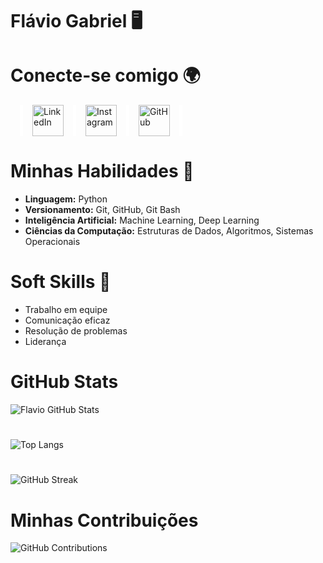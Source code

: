 # Flávio Gabriel 🖥️


# Conecte-se comigo 🌍

<div style="display: inline-flex; align-items: center;">
    <span style="width: 5px; height: 50px; background-color: white; margin: 0 15px;"></span>  
    <a href="https://www.linkedin.com/in/fl%C3%A1vio-caixa-47446b25b/" target="_blank">
        <img src="https://upload.wikimedia.org/wikipedia/commons/c/ca/LinkedIn_logo_initials.png" alt="LinkedIn" width="50">
    </a>  
    <span style="width: 5px; height: 50px; background-color: white; margin: 0 15px;"></span>  
    <a href="https://www.instagram.com/viofla_lj/" target="_blank">
        <img src="https://upload.wikimedia.org/wikipedia/commons/a/a5/Instagram_icon.png" alt="Instagram" width="50">
    </a>  
    <span style="width: 5px; height: 50px; background-color: white; margin: 0 15px;"></span>  
    <a href="https://github.com/flaviogabriel99" target="_blank">
        <img src="https://www.svgrepo.com/show/445786/github.svg" alt="GitHub" width="50">
    </a>  
    <span style="width: 5px; height: 50px; background-color: white; margin: 0 15px;"></span>  
</div>

 #

 #  Minhas Habilidades 🚀
 
 
 -  **Linguagem:** Python  
-  **Versionamento:** Git, GitHub, Git Bash  
-  **Inteligência Artificial:** Machine Learning, Deep Learning  
-  **Ciências da Computação:** Estruturas de Dados, Algoritmos, Sistemas Operacionais  
#

#  Soft Skills  🌟
-  Trabalho em equipe  
-  Comunicação eficaz  
- Resolução de problemas  
-  Liderança  
#
# GitHub Stats 
![Flavio GitHub Stats](https://github-readme-stats.vercel.app/api?username=flaviogabriel99&show_icons=true&theme=ligth)
#
![Top Langs](https://github-readme-stats.vercel.app/api/top-langs/?username=flaviogabriel99&layout=compact&theme=ligth)
#
![GitHub Streak](https://github-readme-streak-stats.herokuapp.com/?user=flaviogabriel99&theme=ligth)
#
# Minhas Contribuições 
![GitHub Contributions](https://github-readme-streak-stats.herokuapp.com/?user=flaviogabriel99&theme=light)
